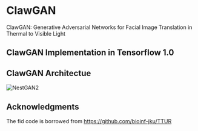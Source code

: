 # ClawGAN
ClawGAN: Generative Adversarial Networks for Facial Image Translation in Thermal to Visible Light
## ClawGAN Implementation in Tensorflow 1.0 
## ClawGAN Architectue
![NestGAN2](https://user-images.githubusercontent.com/79892062/109764922-1a363780-7c2f-11eb-930e-4ff2fae06922.png)
## Acknowledgments
The fid code is borrowed from https://github.com/bioinf-jku/TTUR
